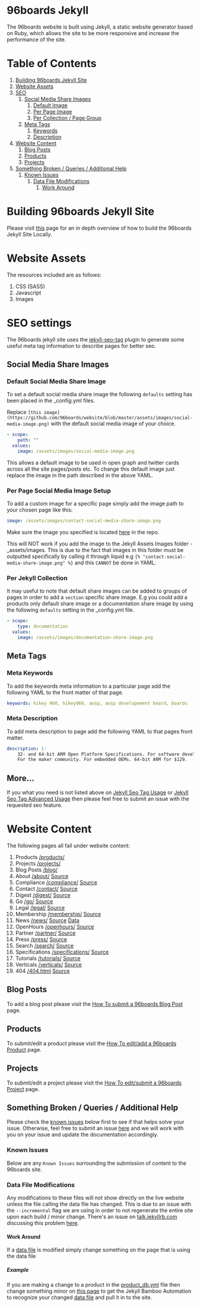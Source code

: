 # 96boards Jekyll

The 96boards website is built using Jekyll, a static website generator based on Ruby, which allows the site to be more responsive and increase the performance of the site.

# Table of Contents
1. [Building 96boards Jekyll Site](#jekyll-deployment)
2. [Website Assets](#website-assets)
3. [SEO](#website-seo)
    1. [Social Media Share Images](#social-share-images)
        1. [Default Image](#default-share-image)
        2. [Per Page Image](#per-page-share-image)
        3. [Per Collection / Page Group](#per-collection-share-image)
    2. [Meta Tags](#seo-meta-tags)
        1. [Keywords](#meta-keywords)
        2. [Description](#meta-description)
4. [Website Content](#website-content)
    1. [Blog Posts](#blog-posts)
    2. [Products](#products)
    3. [Projects](#projects)
5. [Something Broken / Queries / Additional Help](#queries)
    1. [Known Issues](#known-issues)
        1. [Data File Modifications](#data-file-modifications)
            1. [Work Around](#data-file-modifications-work-around)

# Building 96boards Jekyll Site <a name="jekyll-deployment"></a>
Please visit [this](jekyll-deployment) page for an in depth overview of how to build the 96boards Jekyll Site Locally.

# Website Assets <a name="website-assets"></a>
The resources included are as follows:
1. CSS (SASS)
2. Javascript
3. Images

# SEO settings <a name="website-seo"></a>

The 96boards jekyll site uses the [jekyll-seo-tag](https://github.com/jekyll/jekyll-seo-tag) plugin to generate some useful meta tag information to describe pages for better seo.

## Social Media Share Images <a name="social-share-images"></a>
### Default Social Media Share Image <a name="default-share-image"></a>

To set a default social media share image the following `defaults` setting has been placed in the \_config.yml files.

Replace `[this image](https://github.com/96boards/website/blob/master/assets/images/social-media-image.png)` with the default social media image of your choice.

```YAML
- scope:
    path: ""
  values:
    image: /assets/images/social-media-image.png
```
This allows a default image to be used in open graph and twitter cards across all the site pages/posts etc. To change this default image just replace the image in the path described in the above YAML.

### Per Page Social Media Image Setup <a name="per-page-share-image"></a>

To add a custom image for a specific page simply add the image path to your chosen page like this:

```YAML
image: /assets/images/contact-social-media-share-image.png
```

Make sure the image you specified is located [here](https://github.com/96boards/website/tree/master/assets/images) in the repo.

This will NOT work if you add the image to the Jekyll Assets Images folder - \_assets/images. This is due to the fact that images in this folder must be outputted specifically by calling it through liquid e.g `{% "contact-social-media-share-image.png" %}` and this `CANNOT` be done in YAML.

### Per Jekyll Collection <a name="per-collection-share-image"></a>

It may useful to note that default share images can be added to groups of pages in order to add a `section` specific share image. E.g you could add a products only default share image or a documentation share image by using the following `defaults` setting in the \_config.yml file.

```YAML
- scope:
    type: documentation
  values:
    image: /assets/images/documentation-share-image.png
```
## Meta Tags <a name="seo-meta-tags"></a>
### Meta Keywords <a name="meta-keywords"></a>

To add the keywords meta information to a particular page add the following YAML to the front matter of that page.

```YAML
keywords: hikey 960, hikey960, aosp, aosp developement board, boards
```

### Meta Description <a name="meta-description"></a>

To add meta description to page add the following YAML to that pages front matter.

```YAML
description: |-
    32- and 64-bit ARM Open Platform Specifications. For software developers.
    For the maker community. For embedded OEMs. 64-bit ARM for $129.
```

## More...

If you what you need is not listed above on [Jekyll Seo Tag Usage](https://github.com/jekyll/jekyll-seo-tag/blob/master/docs/usage.md) or [Jekyll Seo Tag Advanced Usage](https://github.com/jekyll/jekyll-seo-tag/blob/master/docs/advanced-usage.md) then please feel free to submit an issue with the requested seo feature.



# Website Content <a name="website-content"></a>
The following pages all fall under website content:

1. Products [/products/](products.md)
2. Projects [/projects/](projects.md)
3. Blog Posts [/blog/](blog.md)
4. About [/about/](https://www.96boards.org/about/) [Source](https://github.com/96boards/website/blob/master/about/README.md)
5. Compliance [/compliance/](https://www.96boards.org/compliance/) [Source](https://github.com/96boards/website/blob/master/compliance/README.md)
6. Contact [/contact/](https://www.96boards.org/compliance/) [Source](https://github.com/96boards/website/blob/master/contact/README.md)
7. Digest [/digest/](https://www.96boards.org/compliance/) [Source](https://github.com/96boards/website/blob/master/digest/README.md)
9. Go [/go/](https://www.96boards.org/go/) [Source](https://github.com/96boards/website/tree/master/go)
10. Legal [/legal/](https://www.96boards.org/legal/) [Source](https://github.com/96boards/website/blob/master/legal/README.md)
11. Membership [/membership/](https://www.96boards.org/membership/) [Source](https://github.com/96boards/website/blob/master/membership/README.md)
12. News [/news/](https://www.96boards.org/news/) [Source](https://github.com/96boards/website/blob/master/news/README.md) [Data](https://github.com/96boards/website/blob/master/_data/news.yaml)
13. OpenHours [/openhours/](https://www.96boards.org/openhours/) [Source](https://github.com/96boards/website/blob/master/openhours/README.md)
14. Partner [/partner/](https://www.96boards.org/partner/) [Source](https://github.com/96boards/website/blob/master/partner/README.md)
15. Press [/press/](https://www.96boards.org/press/) [Source](https://github.com/96boards/website/blob/master/press/README.md)
16. Search [/search/](https://www.96boards.org/search/) [Source](https://github.com/96boards/website/blob/master/search/README.md)
17. Specifications [/specifications/](https://www.96boards.org/specifications/) [Source](https://github.com/96boards/website/blob/master/specifications/README.md)
18. Tutorials [/tutorials/](http://www.96boards.org/tutorials/dragonboard410c/) [Source](https://github.com/96boards/website/blob/master/tutorials/dragonboard410c/README.md)
19. Verticals [/verticals/](https://www.96boards.org/verticals/) [Source](https://github.com/96boards/website/tree/master/verticals)
19. 404 [/404.html](https://www.96boards.org/404.html) [Source](https://github.com/96boards/website/blob/master/404.md)


## Blog Posts <a name="blog-posts"></a>

To add a blog post please visit the [How To submit a 96boards Blog Post](blog.md) page.

## Products <a name="products"></a>

To submit/edit a product please visit the [How To edit/add a 96boards Product](products.md) page.

## Projects <a name="projects"></a>

To submit/edit a project please visit the [How To edit/submit a 96boards Project](projects.md) page.

## Something Broken / Queries / Additional Help <a name="queries"></a>
Please check the [known issues](#known-issues) below first to see if that helps solve your issue. Otherwise, feel free to submit an issue [here](https://github.com/96boards/website/issues/new) and we will work with you on your issue and update the documentation accordingly.

### Known Issues <a name="known-issues"></a>
Below are any `Known Issues` surrounding the submission of content to the 96boards site.

### Data File Modifications <a name="data-file-modifications"></a>
Any modifications to these files will not show directly on the live website unless the file calling the data file has changed. This is due to an issue with the `--incremental` flag we are using in order to not regenerate the entire site upon each build / minor change. There's an issue on [talk.jekyllrb.com](https://talk.jekyllrb.com/) discussing this problem [here](https://talk.jekyllrb.com/t/jekyll-incremental-build-regeneration-issue-with-yaml-db/901).

#### Work Around <a name="data-file-modifications-work-around"></a>
If a [data file](https://github.com/96boards/website/tree/master/_data) is modified simply change something on the page that is using the data file

##### Example
If you are making a change to a product in the [product_db.yml](https://github.com/96boards/website/blob/master/_data/product_db.yaml) file then change something minor on [this page](https://github.com/96boards/website/blob/master/_product/products.html) to get the Jekyll Bamboo Automation to recognize your changed [data file](https://github.com/96boards/website/tree/master/_data) and pull it in to the site.
